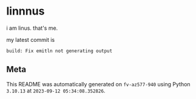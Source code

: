 # linnnus

i am linus. that's me.

my latest commit is

```
build: Fix emitln not generating output
```

## Meta

This README was automatically generated on `fv-az577-940` using Python
`3.10.13` at `2023-09-12 05:34:08.352826`.
